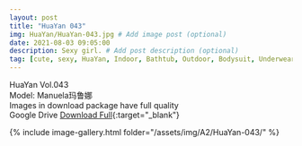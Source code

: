 ```yaml
---
layout: post
title: "HuaYan 043"
img: HuaYan/HuaYan-043.jpg # Add image post (optional)
date: 2021-08-03 09:05:00
description: Sexy girl. # Add post description (optional)
tag: [cute, sexy, HuaYan, Indoor, Bathtub, Outdoor, Bodysuit, Underwear, Cosplay, Big Tits, Tattoo]
---
```

HuaYan Vol.043  
Model: Manuela玛鲁娜      
Images in download package have full quality                    
Google Drive [Download Full](http://gestyy.com/eoFCKQ){:target="_blank"}

{% include image-gallery.html folder="/assets/img/A2/HuaYan-043/" %}
